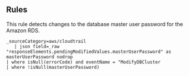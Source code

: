 ## Rules

This rule detects changes to the database master user password for the Amazon RDS.

```text
_sourceCategory=aws/cloudtrail
   | json field=_raw "responseElements.pendingModifiedValues.masterUserPassword" as masterUserPassword nodrop
| where isNull(errorCode) and eventName = "ModifyDBCluster
| where !isNull(masterUserPassword)
```